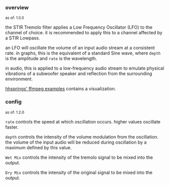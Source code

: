 ### overview
<sup>as of: 1.0.0</sup>

the STIR Tremolo filter applies a Low Frequency Oscillator (LFO) to the channel of choice. it is recommended to apply this to a channel affected by a STIR Lowpass.

an LFO will oscillate the volume of an input audio stream at a consistent rate. in graphs, this is the equivalent of a standard Sine wave, where `depth` is the amplitude and `rate` is the wavelength.

in audio, this is applied to a low-frequency audio stream to emulate physical vibrations of a subwoofer speaker and reflection from the surrounding environment.

[hhsprings' ffmpeg examples](https://hhsprings.bitbucket.io/docs/programming/examples/ffmpeg/manipulating_audio/tremolo.html) contains a visualization.

### config
<sup>as of: 1.2.0</sup>

`rate` controls the speed at which oscillation occurs. higher values oscillate faster.

`depth` controls the intensity of the volume modulation from the oscillation. the volume of the input audio will be reduced during oscillation by a maximum defined by this value.

`Wet Mix` controls the intensity of the tremolo signal to be mixed into the output.

`Dry Mix` controls the intensity of the original signal to be mixed into the output.